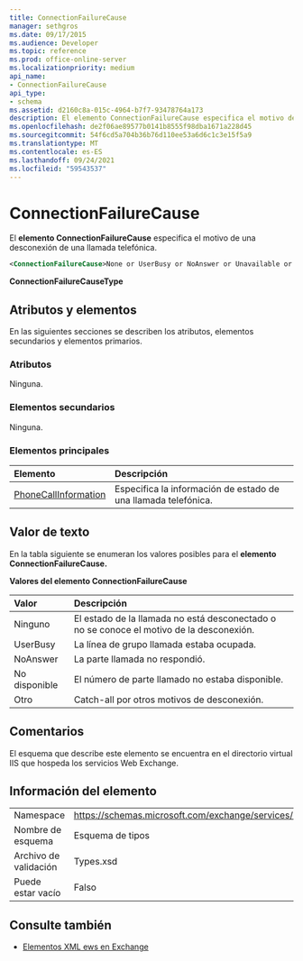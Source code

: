 ```yaml
---
title: ConnectionFailureCause
manager: sethgros
ms.date: 09/17/2015
ms.audience: Developer
ms.topic: reference
ms.prod: office-online-server
ms.localizationpriority: medium
api_name:
- ConnectionFailureCause
api_type:
- schema
ms.assetid: d2160c8a-015c-4964-b7f7-93478764a173
description: El elemento ConnectionFailureCause especifica el motivo de una desconexión de una llamada telefónica.
ms.openlocfilehash: de2f06ae89577b0141b8555f98dba1671a228d45
ms.sourcegitcommit: 54f6cd5a704b36b76d110ee53a6d6c1c3e15f5a9
ms.translationtype: MT
ms.contentlocale: es-ES
ms.lasthandoff: 09/24/2021
ms.locfileid: "59543537"
---
```

# <a name="connectionfailurecause"></a>ConnectionFailureCause

El **elemento ConnectionFailureCause** especifica el motivo de una desconexión de una llamada telefónica. 
  
```xml
<ConnectionFailureCause>None or UserBusy or NoAnswer or Unavailable or Other</ConnectionFailureCause>
```

 **ConnectionFailureCauseType**
## <a name="attributes-and-elements"></a>Atributos y elementos

En las siguientes secciones se describen los atributos, elementos secundarios y elementos primarios.
  
### <a name="attributes"></a>Atributos

Ninguna.
  
### <a name="child-elements"></a>Elementos secundarios

Ninguna.
  
### <a name="parent-elements"></a>Elementos principales

|**Elemento**|**Descripción**|
|:-----|:-----|
|[PhoneCallInformation](phonecallinformation.md) <br/> |Especifica la información de estado de una llamada telefónica.  <br/> |
   
## <a name="text-value"></a>Valor de texto

En la tabla siguiente se enumeran los valores posibles para el **elemento ConnectionFailureCause.** 
  
**Valores del elemento ConnectionFailureCause**

|**Valor**|**Descripción**|
|:-----|:-----|
|Ninguno  <br/> |El estado de la llamada no está desconectado o no se conoce el motivo de la desconexión.  <br/> |
|UserBusy  <br/> |La línea de grupo llamada estaba ocupada.  <br/> |
|NoAnswer  <br/> |La parte llamada no respondió.  <br/> |
|No disponible  <br/> |El número de parte llamado no estaba disponible.  <br/> |
|Otro  <br/> |Catch-all por otros motivos de desconexión.  <br/> |
   
## <a name="remarks"></a>Comentarios

El esquema que describe este elemento se encuentra en el directorio virtual IIS que hospeda los servicios Web Exchange.
  
## <a name="element-information"></a>Información del elemento

|||
|:-----|:-----|
|Namespace  <br/> |https://schemas.microsoft.com/exchange/services/2006/types  <br/> |
|Nombre de esquema  <br/> |Esquema de tipos  <br/> |
|Archivo de validación  <br/> |Types.xsd  <br/> |
|Puede estar vacío  <br/> |Falso  <br/> |
   
## <a name="see-also"></a>Consulte también



- [Elementos XML ews en Exchange](ews-xml-elements-in-exchange.md)

